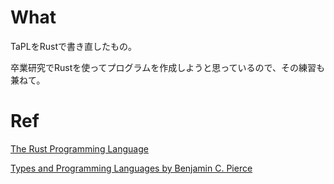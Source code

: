 # What
TaPLをRustで書き直したもの。

卒業研究でRustを使ってプログラムを作成しようと思っているので、その練習も兼ねて。

# Ref
[The Rust Programming Language](https://doc.rust-lang.org/beta/book/index.html)

[Types and Programming Languages by Benjamin C. Pierce](https://www.cis.upenn.edu/~bcpierce/tapl/)